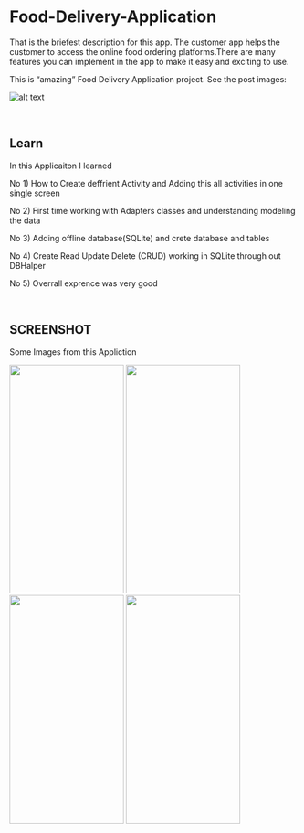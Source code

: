 # Food-Delivery-Application
That is the briefest description for this app. The customer app helps the customer to access the online food ordering platforms.There are many features you can implement in the app to make it easy and exciting to use.

This is “amazing” Food Delivery Application project. See the post images: 

![alt text](https://miro.medium.com/max/1400/1*G2qGHJgMO4C3Meszv6Xqvg.png)


<br>

## Learn
In this Applicaiton I learned

No 1) How to Create deffrient Activity and Adding this all activities in one single screen

No 2) First time working with Adapters classes and understanding modeling the data

No 3) Adding offline database(SQLite) and crete database and tables

No 4) Create Read Update Delete (CRUD) working in SQLite through out DBHalper

No 5) Overrall exprence was very good

<br>

## SCREENSHOT
Some Images from this Appliction

<img src="https://raw.githubusercontent.com/RayFisher-24/Food_Delivery_App/master/Screenshot/Home%20Page.jpg" width="200" height="400" />
<img src="https://raw.githubusercontent.com/RayFisher-24/Food_Delivery_App/master/Screenshot/Cart%20Page.jpg" width="200" height="400" />
<img src="https://raw.githubusercontent.com/RayFisher-24/Food_Delivery_App/master/Screenshot/Order%20Page.jpg" width="200" height="400" />
<img src="https://raw.githubusercontent.com/RayFisher-24/Food_Delivery_App/master/Screenshot/Update%20page.jpg" width="200" height="400" />


